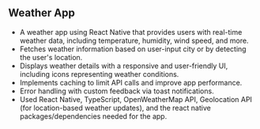 ## Weather App
- A weather app using React Native that provides users with real-time weather data, including temperature, humidity, wind speed, and more.
- Fetches weather information based on user-input city or by detecting the user's location.
- Displays weather details with a responsive and user-friendly UI, including icons representing weather conditions.
- Implements caching to limit API calls and improve app performance.
- Error handling with custom feedback via toast notifications.
- Used React Native, TypeScript, OpenWeatherMap API, Geolocation API (for location-based
weather updates), and the react native packages/dependencies needed for the app.
